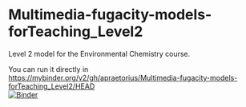 # Multimedia-fugacity-models-forTeaching_Level2 
Level 2 model for the Environmental Chemistry course.

You can run it directly in https://mybinder.org/v2/gh/apraetorius/Multimedia-fugacity-models-forTeaching_Level2/HEAD </br>
[![Binder](https://mybinder.org/badge_logo.svg)](https://mybinder.org/v2/gh/apraetorius/Multimedia-fugacity-models-forTeaching_Level2/HEAD)


